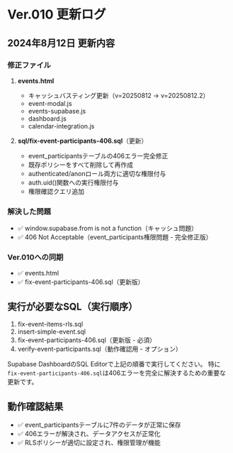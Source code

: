 # Ver.010 更新ログ

## 2024年8月12日 更新内容

### 修正ファイル
1. **events.html**
   - キャッシュバスティング更新（v=20250812 → v=20250812.2）
   - event-modal.js
   - events-supabase.js
   - dashboard.js
   - calendar-integration.js

2. **sql/fix-event-participants-406.sql**（更新）
   - event_participantsテーブルの406エラー完全修正
   - 既存ポリシーをすべて削除して再作成
   - authenticated/anonロール両方に適切な権限付与
   - auth.uid()関数への実行権限付与
   - 権限確認クエリ追加

### 解決した問題
- ✅ window.supabase.from is not a function（キャッシュ問題）
- ✅ 406 Not Acceptable（event_participants権限問題 - 完全修正版）

### Ver.010への同期
- ✅ events.html
- ✅ fix-event-participants-406.sql（更新版）

## 実行が必要なSQL（実行順序）
1. fix-event-items-rls.sql
2. insert-simple-event.sql
3. fix-event-participants-406.sql（更新版 - 必須）
4. verify-event-participants.sql（動作確認用 - オプション）

Supabase DashboardのSQL Editorで上記の順番で実行してください。
特に`fix-event-participants-406.sql`は406エラーを完全に解決するための重要な更新です。

## 動作確認結果
- ✅ event_participantsテーブルに7件のデータが正常に保存
- ✅ 406エラーが解決され、データアクセスが正常化
- ✅ RLSポリシーが適切に設定され、権限管理が機能